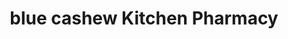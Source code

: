 ---
title: "blue cashew Kitchen Pharmacy"
url: /rhinebeck/blue-cashew-kitchen-pharmacy/
shop: shop
---
